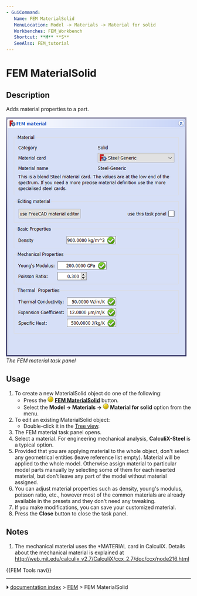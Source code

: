 ```yaml
---
- GuiCommand:
   Name: FEM MaterialSolid
   MenuLocation: Model -> Materials -> Material for solid
   Workbenches: FEM_Workbench
   Shortcut: **M** **S**
   SeeAlso: FEM_tutorial
---
```


# FEM MaterialSolid

## Description

Adds material properties to a part.

 ![](images/FEMMaterialSolidProperties.png )  
*The FEM material task panel*

## Usage

1.  To create a new MaterialSolid object do one of the following:
    -   Press the **<img src="images/FEM_MaterialSolid.svg" width=16px> [FEM MaterialSolid](FEM_MaterialSolid.md)** button.
    -   Select the **Model → Materials → <img src="images/FEM_MaterialSolid.svg" width=16px> Material for solid‏‎** option from the menu.
2.  To edit an existing MaterialSolid object:
    -   Double-click it in the [Tree view](Tree_view.md).
3.  The FEM material task panel opens.
4.  Select a material. For engineering mechanical analysis, **CalculiX-Steel** is a typical option.
5.  Provided that you are applying material to the whole object, don\'t select any geometrical entities (leave reference list empty). Material will be applied to the whole model. Otherwise assign material to particular model parts manually by selecting some of them for each inserted material, but don\'t leave any part of the model without material assigned.
6.  You can adjust material properties such as density, young\'s modulus, poisson ratio, etc., however most of the common materials are already available in the presets and they don\'t need any tweaking.
7.  If you make modifications, you can save your customized material.
8.  Press the **Close** button to close the task panel.

## Notes

1.  The mechanical material uses the \*MATERIAL card in CalculiX. Details about the mechanical material is explained at <http://web.mit.edu/calculix_v2.7/CalculiX/ccx_2.7/doc/ccx/node216.html>




 {{FEM Tools navi}}



---
⏵ [documentation index](../README.md) > [FEM](Category_FEM.md) > FEM MaterialSolid
